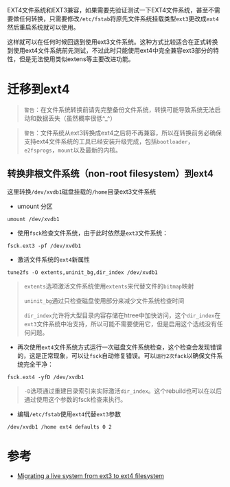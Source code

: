 EXT4文件系统和EXT3兼容，如果需要先验证测试一下EXT4文件系统，甚至不需要做任何转换，只需要修改`/etc/fstab`将原先文件系统挂载类型`ext3`更改成`ext4`然后重启系统就可以使用。

这样就可以在任何时候回退到使用ext3文件系统。这种方式比较适合在正式转换到使用ext4文件系统前先测试，不过此时只能使用ext4中完全兼容ext3部分的特性，但是无法使用类似extens等主要改进功能。

# 迁移到ext4

> `警告`：在文件系统转换前请先完整备份文件系统，转换可能导致系统无法启动和数据丢失（虽然概率很低^_^）

> `警告`：文件系统从ext3转换成ext4之后将不再兼容，所以在转换前务必确保支持ext4文件系统的工具已经安装升级完成，包括`bootloader`，`e2fsprogs`，`mount`以及最新的内核。

## 转换非根文件系统（non-root filesystem）到ext4

这里转换`/dev/xvdb1`磁盘挂载的`/home`目录ext3文件系统

* umount 分区

```
umount /dev/xvdb1
```

* 使用`fsck`检查文件系统，由于此时依然是`ext3`文件系统：

```
fsck.ext3 -pf /dev/xvdb1
```

* 激活文件系统的`ext4`新属性

```
tune2fs -O extents,uninit_bg,dir_index /dev/xvdb1
```

> `extents`选项激活文件系统使用`extents`来代替文件的`bitmap`映射
>
> `uninit_bg`通过只检查磁盘使用部分来减少文件系统检查时间
>
> `dir_index`允许将大型目录内容存储在htree中加快访问，这个`dir_index`在`ext3`文件系统中冶支持，所以可能不需要使用它，但是启用这个选线没有任何问题。

* 再次使用`ext4`文件系统方式运行一次磁盘文件系统检查，这个检查会发现错误的，这是正常现象，可以让`fsck`自动修复错误。可以`运行2次fack`以确保文件系统完全干净：

```
fsck.ext4 -yfD /dev/xvdb1
```

> `-D`选项通过重建目录索引来实际激活`dir_index`。这个rebuild也可以在以后通过使用这个参数的fsck检查来执行。

* 编辑`/etc/fstab`使用`ext4`代替`ext3`参数

```
/dev/xvdb1 /home ext4 defaults 0 2
```

# 参考

* [Migrating a live system from ext3 to ext4 filesystem](https://debian-administration.org/article/643/Migrating_a_live_system_from_ext3_to_ext4_filesystem)